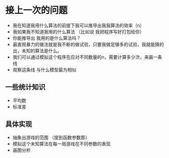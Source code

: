 # 接上一次的问题
- 我在知道我用什么算法的前提下我可以推导出我我算法的效率（n）
- 我如果我不知道我用的什么算法 （比如说 我把程序写好打包给你）
- 你能推导出  我用的是什么算法吗？
- 最直观暴力的做法就是我不断的做试验，只要我做足够多的试验，我就能猜的出，未知的算法是什么。
- 我们可以通过模拟这个程序在应对不同数量的n，需要计算多少次，来画一条线
- 观察这条线 与什么模型最为相似


## 一些统计知识
- 平均数
- 标准差

## 具体实现
- 抽象出游戏的范围 （提到函数参数那）
- 模拟这个未知算法在每一局游戏在不同参数的表现
- 画图分析